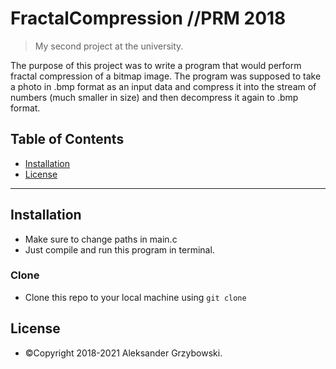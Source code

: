 # FractalCompression //PRM 2018
> My second project at the university.
 
The purpose of this project was to write a program that would perform fractal compression of a bitmap image. The program was supposed to take a photo in .bmp format as an input data and compress it into the stream of numbers (much smaller in size) and then decompress it again to .bmp format.

## Table of Contents

- [Installation](#installation)
- [License](#license)

---

## Installation

- Make sure to change paths in main.c
- Just compile and run this program in terminal.

### Clone

- Clone this repo to your local machine using `git clone`

## License

- ©Copyright 2018-2021 Aleksander Grzybowski.

